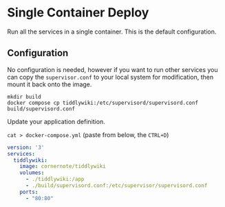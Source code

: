 # Single Container Deploy

Run all the services in a single container. This is the default configuration.

## Configuration

No configuration is needed, however if you want to run other services you can copy the `supervisor.conf` to your local system for modification, then mount it back onto the image.

```shell
mkdir build
docker compose cp tiddlywiki:/etc/supervisord/supervisord.conf build/supervisord.conf
```

Update your application definition.

`cat > docker-compose.yml` (paste from below, the `CTRL+D`)

```yaml
version: '3'
services:
  tiddlywiki:
    image: cornernote/tiddlywiki
    volumes:
      - ./tiddlywiki:/app
      - ./build/supervisord.conf:/etc/supervisor/supervisord.conf
    ports:
      - "80:80"
```
